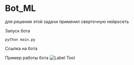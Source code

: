 #  Bot_ML

для решения этой задачи применил сверточную нейросеть

Запуск бота
```
python main.py
```
Ссылка на бота

Пример работы бота
![Label Tool](ros2/20.png)
